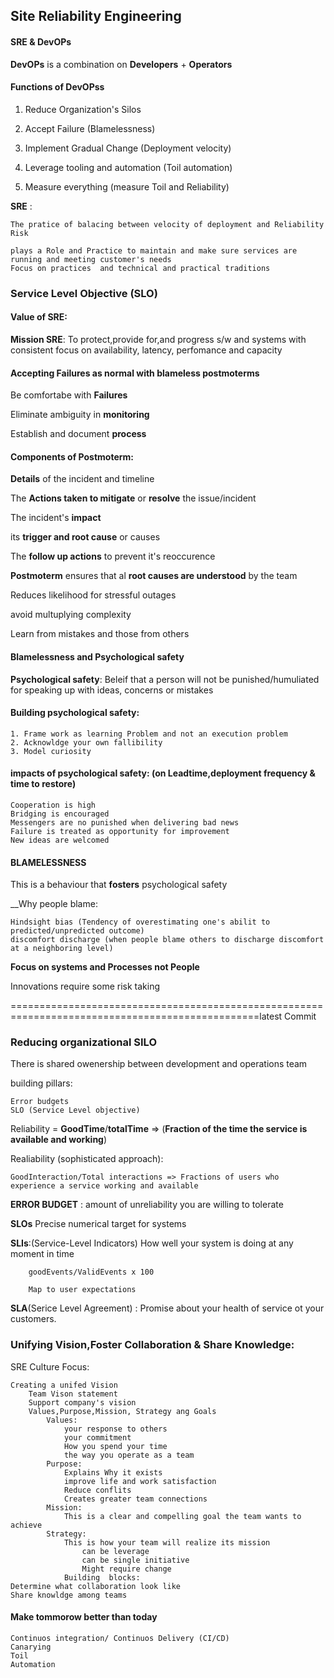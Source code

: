 
## Site Reliability Engineering 
#### SRE & DevOPs

__DevOPs__ is a combination on **Developers** + __Operators__

#### Functions of DevOPss

1. Reduce Organization's Silos

2. Accept Failure (Blamelessness)

3. Implement Gradual Change (Deployment velocity)

4. Leverage tooling and automation (Toil automation)

5. Measure everything (measure Toil and Reliability)

__SRE__ :

    The pratice of balacing between velocity of deployment and Reliability Risk

    plays a Role and Practice to maintain and make sure services are running and meeting customer's needs
    Focus on practices  and technical and practical traditions

### Service Level Objective (SLO)

#### Value of SRE:

__Mission SRE__: To protect,provide for,and progress s/w and systems with consistent focus on availability,
                latency, perfomance and capacity

#### Accepting Failures as normal with blameless postmoterms 

Be comfortabe with __Failures__

Eliminate ambiguity in __monitoring__

Establish and document __process__



#### Components of Postmoterm:

__Details__ of the incident and timeline

The __Actions taken to mitigate__ or __resolve__ the issue/incident

The incident's __impact__

its __trigger and root cause__ or causes 

The __follow up actions__ to prevent it's reoccurence

__Postmoterm__ ensures that al __root causes are understood__ by the team

Reduces likelihood for stressful outages

avoid multuplying complexity

Learn from mistakes and those from others

#### Blamelessness and Psychological safety

__Psychological safety__: Beleif that a person will not be punished/humuliated for
    speaking up with ideas, concerns or mistakes

#### Building psychological safety:

    1. Frame work as learning Problem and not an execution problem
    2. Acknowldge your own fallibility
    3. Model curiosity

#### impacts of psychological safety: (on Leadtime,deployment frequency & time to restore)

    Cooperation is high
    Bridging is encouraged
    Messengers are no punished when delivering bad news
    Failure is treated as opportunity for improvement
    New ideas are welcomed

#### BLAMELESSNESS

This is a behaviour that __fosters__ psychological safety

__Why people blame: 

    Hindsight bias (Tendency of overestimating one's abilit to predicted/unpredicted outcome)
    discomfort discharge (when people blame others to discharge discomfort at a neighboring level)
 
 __Focus on systems and Processes __not__ People__

 Innovations require some risk taking 
 
 =================================================================================================latest Commit

### Reducing organizational SILO

There is shared owenership between development and operations team

building pillars:

    Error budgets
    SLO (Service Level objective)

Reliability = __GoodTime__/__totalTime__ => (__Fraction of the time the service is available and working__)

Realiability (sophisticated approach):

    GoodInteraction/Total interactions => Fractions of users who experience a service working and available

__ERROR BUDGET__ : amount of unreliability you are willing to tolerate

__SLOs__ Precise numerical target for systems 

__SLIs__:(Service-Level Indicators) How well your system is doing at any moment in time

        goodEvents/ValidEvents x 100

        Map to user expectations 
__SLA__(Serice Level Agreement) : Promise about your health of service ot your customers.


### Unifying Vision,Foster Collaboration & Share Knowledge:

SRE Culture Focus:

    Creating a unifed Vision
        Team Vison statement
        Support company's vision
        Values,Purpose,Mission, Strategy ang Goals
            Values:
                your response to others
                your commitment
                How you spend your time
                the way you operate as a team
            Purpose:
                Explains Why it exists
                improve life and work satisfaction
                Reduce conflits
                Creates greater team connections
            Mission:
                This is a clear and compelling goal the team wants to achieve
            Strategy:
                This is how your team will realize its mission
                    can be leverage
                    can be single initiative
                    Might require change
                Building  blocks:
    Determine what collaboration look like
    Share knowldge among teams

#### Make tommorow better than today

    Continuos integration/ Continuos Delivery (CI/CD)
    Canarying
    Toil
    Automation


